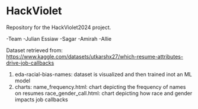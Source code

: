 # HackViolet

Repository for the HackViolet2024 project.

-Team
-Julian Essiaw
-Sagar
-Amirah
-Allie

Dataset retrieved from: https://www.kaggle.com/datasets/utkarshx27/which-resume-attributes-drive-job-callbacks 
1. eda-racial-bias-names: dataset is visualized and then trained inot an ML model 
2. charts: 
     name_frequency.html: chart depicting the frequency of names on resumes
     race_gender_call.html: chart depicting how race and gender impacts job callbacks 
